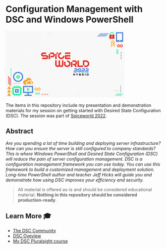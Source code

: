 # Configuration Management with DSC and Windows PowerShell

![spiceworld 2022](images/spiceworld2022.png)

The items in this repository include my presentation and demonstration materials for my session on getting started with Desired State Configuration (DSC). The session was part of [Spiceworld 2022](https://www.spiceworks.com/spiceworld/).

## Abstract

*Are you spending a lot of time building and deploying server infrastructure? How can you ensure the server is still configured to company standards? This is where Windows PowerShell and Desired State Configuration (DSC) will reduce the pain of server configuration management. DSC is a configuration management framework you can use today. You can use this framework to build a customized management and deployment solution. Long-time PowerShell author and teacher Jeff Hicks will guide you and demonstrate how using DSC improves your efficiency and security.*

> All material is offered as-is and should be considered educational material. __Nothing in this repository should be considered production-ready__.

## Learn More :mortar_board:

+ [The DSC Community](https://dsccommunity.org/)
+ [DSC Oveview](https://docs.microsoft.com/powershell/scripting/dsc/overview)
+ [My DSC Pluralsight course](https://pluralsight.pxf.io/dsc)
